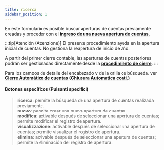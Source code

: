 ```yaml
---
title: ricerca
sidebar_position: 1
---
```


En este formulario es posible buscar aperturas de cuentas previamente creadas y proceder con el [**ingreso de una nueva apertura de cuentas.**](/docs/finance-area/ledger-records/records/procedures/automatic-accounts-opening/new)


:::tip[Atención (Attenzione)]
El presente procedimiento ayuda en la apertura inicial de cuentas. No gestiona la reapertura de inicio de año.

A partir del primer cierre contable, las aperturas de cuentas posteriores podrán ser gestionadas directamente desde la [**procedimiento de cierre**](/docs/finance-area/ledger-records/records/procedures/automatic-account-closing/new-account-closing).
:::

Para los campos de detalle del encabezado y de la grilla de búsqueda, ver **[Cierre Automático de cuentas (Chiusura Automatica conti.)](/docs/finance-area/ledger-records/records/procedures/automatic-account-closing/search)**

#### Botones específicos (Pulsanti specifici)

> **ricerca**: permite la búsqueda de una apertura de cuentas realizada previamente.  
> **nuovo**: permite crear una nueva apertura de cuentas.  
> **modifica**: activable después de seleccionar una apertura de cuentas; permite modificar el registro de apertura.  
> **visualizzazione**: activable después de seleccionar una apertura de cuentas; permite visualizar el registro de apertura.  
> **elimina**: activable después de seleccionar una apertura de cuentas; permite la eliminación del registro de apertura.